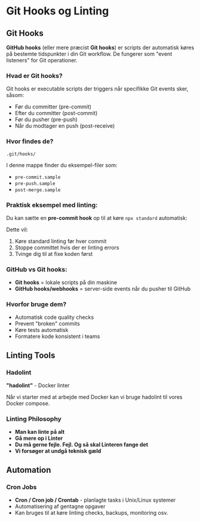 # Git Hooks og Linting

## Git Hooks

**GitHub hooks** (eller mere præcist **Git hooks**) er scripts der automatisk køres på bestemte tidspunkter i din Git workflow. De fungerer som "event listeners" for Git operationer.

### Hvad er Git hooks?

Git hooks er executable scripts der triggers når specifikke Git events sker, såsom:
* Før du committer (pre-commit)
* Efter du committer (post-commit)
* Før du pusher (pre-push)
* Når du modtager en push (post-receive)

### Hvor findes de?

```
.git/hooks/
```

I denne mappe finder du eksempel-filer som:
* `pre-commit.sample`
* `pre-push.sample`
* `post-merge.sample`

### Praktisk eksempel med linting:

Du kan sætte en **pre-commit hook** op til at køre `npx standard` automatisk:

Dette vil:
1. Køre standard linting før hver commit
2. Stoppe committet hvis der er linting errors
3. Tvinge dig til at fixe koden først

### GitHub vs Git hooks:

* **Git hooks** = lokale scripts på din maskine
* **GitHub hooks/webhooks** = server-side events når du pusher til GitHub

### Hvorfor bruge dem?

* Automatisk code quality checks
* Prevent "broken" commits
* Køre tests automatisk
* Formatere kode konsistent i teams

## Linting Tools

### Hadolint

**"hadolint"** - Docker linter

Når vi starter med at arbejde med Docker kan vi bruge hadolint til vores Docker compose.

### Linting Philosophy

* **Man kan linte på alt**
* **Gå mere op i Linter**
* **Du må gerne fejle. Fejl. Og så skal Linteren fange det**
* **Vi forsøger at undgå teknisk gæld**

## Automation

### Cron Jobs

* **Cron / Cron job / Crontab** - planlagte tasks i Unix/Linux systemer
* Automatisering af gentagne opgaver
* Kan bruges til at køre linting checks, backups, monitoring osv.